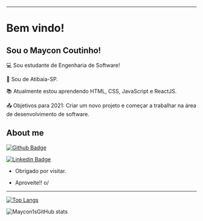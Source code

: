 ----------------------------------------------------------------------------

# Bem vindo!

 

## Sou o Maycon Coutinho!

 

:computer: Sou estudante de Engenharia de Software!

:house_with_garden: Sou de Atibaia-SP.

:books: Atualmente estou aprendendo HTML, CSS, JavaScript e ReactJS.

:outbox_tray: Objetivos para 2021: Criar um novo projeto e começar a trabalhar na área de desenvolvimento de software.

 

## About me

[![Github Badge](https://img.shields.io/badge/-Github-000?style=flat-square&logo=Github&logoColor=white&link=LINK_GIT)](https://github.com/coutinho-maycon)

[![Linkedin Badge](https://img.shields.io/badge/LinkedIn-0077B5?style=for-the-badge&logo=linkedin&logoColor=white)]( https://www.linkedin.com/in/coutinhomaycon/)



- Obrigado por visitar.

- Aproveite!! o/

----------------------------------------------------------------------------------

[![Top Langs](https://github-readme-stats.vercel.app/api/top-langs/?username=coutinho-maycon&layout=compact)](https://github.com/coutinho-maycon/github-readme-stats)

![Maycon1sGitHub stats](https://github-readme-stats.vercel.app/api?username=coutinho-maycon&show_icons=true&theme=radical)

